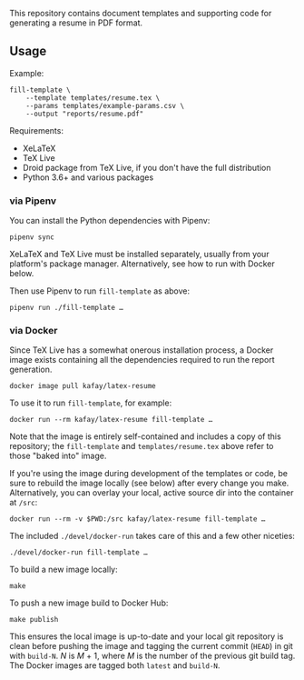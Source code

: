 This repository contains document templates and supporting code for generating
a resume in PDF format.

## Usage

Example:

    fill-template \
        --template templates/resume.tex \
        --params templates/example-params.csv \
        --output "reports/resume.pdf"

Requirements:

  * XeLaTeX
  * TeX Live
  * Droid package from TeX Live, if you don't have the full distribution
  * Python 3.6+ and various packages

### via Pipenv

You can install the Python dependencies with Pipenv:

    pipenv sync

XeLaTeX and TeX Live must be installed separately, usually from your platform's
package manager.  Alternatively, see how to run with Docker below.

Then use Pipenv to run `fill-template` as above:

    pipenv run ./fill-template …

### via Docker

Since TeX Live has a somewhat onerous installation process, a Docker image
exists containing all the dependencies required to run the report generation.

    docker image pull kafay/latex-resume

To use it to run `fill-template`, for example:

    docker run --rm kafay/latex-resume fill-template …

Note that the image is entirely self-contained and includes a copy of this
repository; the `fill-template` and `templates/resume.tex` above refer to those
"baked into" image.

If you're using the image during development of the templates or code, be sure
to rebuild the image locally (see below) after every change you make.
Alternatively, you can overlay your local, active source dir into the container
at `/src`:

    docker run --rm -v $PWD:/src kafay/latex-resume fill-template …

The included `./devel/docker-run` takes care of this and a few other niceties:

    ./devel/docker-run fill-template …

To build a new image locally:

    make

To push a new image build to Docker Hub:

    make publish

This ensures the local image is up-to-date and your local git repository is
clean before pushing the image and tagging the current commit (`HEAD`) in git
with `build-N`.  _N_ is _M_ + 1, where _M_ is the number of the previous git
build tag.  The Docker images are tagged both `latest` and `build-N`.
